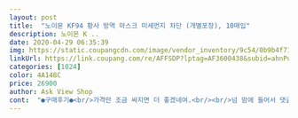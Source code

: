 ```yaml
---
layout: post 
title:  "노이몬 KF94 황사 방역 마스크 미세먼지 차단 (개별포장), 10매입" 
description: 노이몬 K ..
date: 2020-04-29 06:35:39 
img: https://static.coupangcdn.com/image/vendor_inventory/9c54/0b9b4f7174fe33a5418fef0a910c9cf71b13d2ad74d0874faffc70af572a.jpg 
linkUrl: https://link.coupang.com/re/AFFSDP?lptag=AF3600438&subid=ahnPublicAsk&pageKey=1392196876&itemId=2427637579&vendorItemId=70421632902&traceid=V0-113-c03816ecea6e6729 
categories: [1024] 
color: 4A148C 
price: 26900 
author: Ask View Shop 
cont:  "●구매후기●<br/>가격만 조금 싸지면 더 좋겠네여.<br/><br/>넘 맘에 들어서 댓글 남기고, 추가구매 해야겠어요.<br/><br/>다 좋아하네요.<br/> 마스크에 음각으로  메이드인코리아<br/>대형은 커서 귀걸이 부분을 묶어도 마스크 본체가 턱밑까지 내려오니 너무 불편했는데 ~~~사이즈는 조금 크지만  편안하게 잘 맞는 편이에요.<br/> 아주좋아요,.<br/>저는 성인여성 이에요~착용감 굿~개인적으로는 아에ㄹ보다  더 편하고 좋습니다.<br/> 품질 굿~~가격만 조금 저렴해졌으면... <br/>.<br/><br/>딱 찍혀 있는 것도 뿌듯하고요.<br/><br/>불편한게 있었는데, 이 마스크는 애들이<br/>아들도 6학년인데 대형이 크고, 중형도 간혹<br/>얼굴 작은 중등 여학생한테 딱 좋아요.<br/><br/>체격도 작고 얼굴도 작은편이라 대형은 마스크가 뜨고 소형은 좀 작고.<br/>.<br/>어중간했는데 사이즈가 딱이네요^^착용감도 굿!<br/>" 
---
```

